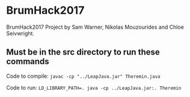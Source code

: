 # BrumHack2017
BrumHack2017 Project
by Sam Warner, Nikolas Mouzourides and Chloe Seivwright.

## Must be in the src directory to run these commands
Code to compile:
```javac -cp "../LeapJava.jar" Theremin.java```

Code to run:
```LD_LIBRARY_PATH=. java -cp ../LeapJava.jar:. Theremin```
